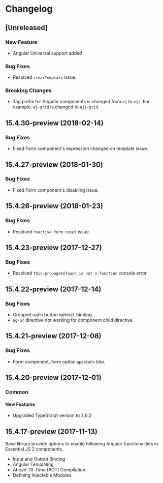 # Changelog

## [Unreleased]

### New Feature

- Angular Universal support added

### Bug Fixes

- Resolved `clearTemplate` issue.

### Breaking Changes

- Tag prefix for Angular components is changed from `ej` to `ejs`. For example, `ej-grid` is changed to `ejs-grid`.

## 15.4.30-preview (2018-02-14)

### Bug Fixes

- Fixed Form component's expression changed on template issue.

## 15.4.27-preview (2018-01-30)

### Bug Fixes

- Fixed Form component's disabling issue.

## 15.4.26-preview (2018-01-23)

### Bug Fixes

- Resolved `reactive form reset` issue.

## 15.4.23-preview (2017-12-27)

### Bug Fixes

- Resolved `this.propagateTouch is not a function` console error.

## 15.4.22-preview (2017-12-14)

### Bug Fixes

- Grouped radio button `ngModel` binding.
- `ngFor` directive not working for component child directive.

## 15.4.21-preview (2017-12-08)

### Bug Fixes

- Form component, form option `updateOn` blur.

## 15.4.20-preview (2017-12-01)

### Common

#### New Features

- Upgraded TypeScript version to 2.6.2

## 15.4.17-preview (2017-11-13)

Base library provide options to enable following Angular functionalities in Essential JS 2 components.

- Input and Output Binding
- Angular Templating
- Ahead-Of-Time (AOT) Compilation
- Defining Injectable Modules